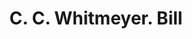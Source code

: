 ---
doi: 10.7916/D81K0NWQ
date_other: '1890'
date_other_textual: '1890'
form: printed ephemera
genre:
- Invoices
name:
- C. C. Whitmeyer
object_in_context_url: https://biggert.cul.columbia.edu/items/view/ave_biggert_00688
subject_hierarchical_geographic:
- Kansas City, Missouri, United States
subject_name:
- C. C. Whitmeyer
title: C. C. Whitmeyer. Bill
sort_title: C. C. Whitmeyer. Bill
call_number: ave_biggert_00688
coordinates:
- 39.099722222222226,-94.57833333333333
pid: ave_biggert_00688
identifiers: ave_biggert_00688
thumbnail: https://derivativo-1.library.columbia.edu/iiif/2/ldpd:345507/full/!256,256/0/native.jpg
permalink: "/biggert/ave_biggert_00688/"
layout: iiif-image-page
---